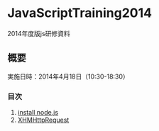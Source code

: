 JavaScriptTraining2014
======================
2014年度版js研修資料

## 概要
実施日時：2014年4月18日（10:30-18:30）


### 目次
1. [install node.js](https://github.com/kojikita/JavaScriptTraining2014/wiki/install-node.js)
2. [XHMHttpRequest](https://github.com/kojikita/JavaScriptTraining2014/wiki/XHMHttpRequest)
